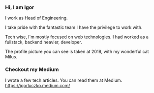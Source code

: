 ### Hi, I am Igor

I work as Head of Engineering.

I take pride with the fantastic team I have the privilege to work with.

Tech wise, I'm mostly focused on web technologies. 
I had worked as a fullstack, backend heavier, developer.

The profile picture you can see is taken at 2018, with my wonderful cat Milus.

### Checkout my Medium
I wrote a few tech articles. You can read them at Medium.
https://igorluczko.medium.com/
